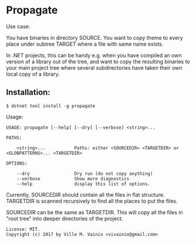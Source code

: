 # Propagate

Use case:

You have binaries in directory SOURCE. You want to copy theme to every place under subtree TARGET where a file with same name exists.

In .NET projects, this can be handy e.g. when you have compiled an own version of a library out of the tree, and want to copy the resulting binaries to your main project tree where several subdirectories have taken their own local copy of a library.

## Installation:

```
$ dotnet tool install -g propagate
```

Usage:

```
USAGE: propagate [--help] [--dry] [--verbose] <string>...

PATHS:

    <string>...           Paths: either <SOURCEDIR> <TARGETDIR> or <GLOBPATTERNS>... <TARGETDIR>

OPTIONS:

    --dry                 Dry run (do not copy anything)
    --verbose             Show more diagnostics
    --help                display this list of options.
```

Currently, SOURCEDIR should contain all the files in flat structure. TARGETDIR is scanned recursively to find all the places to put the files.

SOURCEDIR can be the same as TARGETDIR. This will copy all the files in "root tree" into deeper directories of the project.

```
License: MIT.
Copyright (c) 2017 by Ville M. Vainio <vivainio@gmail.com>
```
